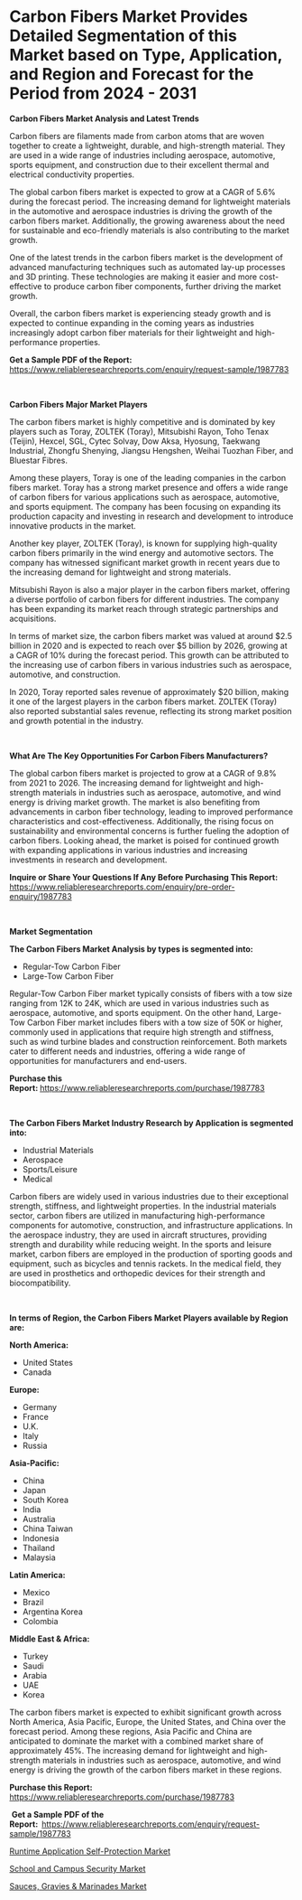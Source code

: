 <p><h1>Carbon Fibers Market Provides Detailed Segmentation of this Market based on Type, Application, and Region and Forecast for the Period from 2024 - 2031</h1></p><p><strong>Carbon Fibers Market Analysis and Latest Trends</strong></p>
<p><p>Carbon fibers are filaments made from carbon atoms that are woven together to create a lightweight, durable, and high-strength material. They are used in a wide range of industries including aerospace, automotive, sports equipment, and construction due to their excellent thermal and electrical conductivity properties.</p><p>The global carbon fibers market is expected to grow at a CAGR of 5.6% during the forecast period. The increasing demand for lightweight materials in the automotive and aerospace industries is driving the growth of the carbon fibers market. Additionally, the growing awareness about the need for sustainable and eco-friendly materials is also contributing to the market growth.</p><p>One of the latest trends in the carbon fibers market is the development of advanced manufacturing techniques such as automated lay-up processes and 3D printing. These technologies are making it easier and more cost-effective to produce carbon fiber components, further driving the market growth.</p><p>Overall, the carbon fibers market is experiencing steady growth and is expected to continue expanding in the coming years as industries increasingly adopt carbon fiber materials for their lightweight and high-performance properties.</p></p>
<p><strong>Get a Sample PDF of the Report:&nbsp;</strong> <a href="https://www.reliableresearchreports.com/enquiry/request-sample/1987783">https://www.reliableresearchreports.com/enquiry/request-sample/1987783</a></p>
<p>&nbsp;</p>
<p><strong>Carbon Fibers Major Market Players</strong></p>
<p><p>The carbon fibers market is highly competitive and is dominated by key players such as Toray, ZOLTEK (Toray), Mitsubishi Rayon, Toho Tenax (Teijin), Hexcel, SGL, Cytec Solvay, Dow Aksa, Hyosung, Taekwang Industrial, Zhongfu Shenying, Jiangsu Hengshen, Weihai Tuozhan Fiber, and Bluestar Fibres.</p><p>Among these players, Toray is one of the leading companies in the carbon fibers market. Toray has a strong market presence and offers a wide range of carbon fibers for various applications such as aerospace, automotive, and sports equipment. The company has been focusing on expanding its production capacity and investing in research and development to introduce innovative products in the market.</p><p>Another key player, ZOLTEK (Toray), is known for supplying high-quality carbon fibers primarily in the wind energy and automotive sectors. The company has witnessed significant market growth in recent years due to the increasing demand for lightweight and strong materials.</p><p>Mitsubishi Rayon is also a major player in the carbon fibers market, offering a diverse portfolio of carbon fibers for different industries. The company has been expanding its market reach through strategic partnerships and acquisitions.</p><p>In terms of market size, the carbon fibers market was valued at around $2.5 billion in 2020 and is expected to reach over $5 billion by 2026, growing at a CAGR of 10% during the forecast period. This growth can be attributed to the increasing use of carbon fibers in various industries such as aerospace, automotive, and construction.</p><p>In 2020, Toray reported sales revenue of approximately $20 billion, making it one of the largest players in the carbon fibers market. ZOLTEK (Toray) also reported substantial sales revenue, reflecting its strong market position and growth potential in the industry.</p></p>
<p>&nbsp;</p>
<p><strong>What Are The Key Opportunities For Carbon Fibers Manufacturers?</strong></p>
<p><p>The global carbon fibers market is projected to grow at a CAGR of 9.8% from 2021 to 2026. The increasing demand for lightweight and high-strength materials in industries such as aerospace, automotive, and wind energy is driving market growth. The market is also benefiting from advancements in carbon fiber technology, leading to improved performance characteristics and cost-effectiveness. Additionally, the rising focus on sustainability and environmental concerns is further fueling the adoption of carbon fibers. Looking ahead, the market is poised for continued growth with expanding applications in various industries and increasing investments in research and development.</p></p>
<p><strong>Inquire or Share Your Questions If Any Before Purchasing This Report:</strong> <a href="https://www.reliableresearchreports.com/enquiry/pre-order-enquiry/1987783">https://www.reliableresearchreports.com/enquiry/pre-order-enquiry/1987783</a></p>
<p>&nbsp;</p>
<p><strong>Market Segmentation</strong></p>
<p><strong>The Carbon Fibers Market Analysis by types is segmented into:</strong></p>
<p><ul><li>Regular-Tow Carbon Fiber</li><li>Large-Tow Carbon Fiber</li></ul></p>
<p><p>Regular-Tow Carbon Fiber market typically consists of fibers with a tow size ranging from 12K to 24K, which are used in various industries such as aerospace, automotive, and sports equipment. On the other hand, Large-Tow Carbon Fiber market includes fibers with a tow size of 50K or higher, commonly used in applications that require high strength and stiffness, such as wind turbine blades and construction reinforcement. Both markets cater to different needs and industries, offering a wide range of opportunities for manufacturers and end-users.</p></p>
<p><strong>Purchase this Report:&nbsp;</strong><a href="https://www.reliableresearchreports.com/purchase/1987783">https://www.reliableresearchreports.com/purchase/1987783</a></p>
<p>&nbsp;</p>
<p><strong>The Carbon Fibers Market Industry Research by Application is segmented into:</strong></p>
<p><ul><li>Industrial Materials</li><li>Aerospace</li><li>Sports/Leisure</li><li>Medical</li></ul></p>
<p><p>Carbon fibers are widely used in various industries due to their exceptional strength, stiffness, and lightweight properties. In the industrial materials sector, carbon fibers are utilized in manufacturing high-performance components for automotive, construction, and infrastructure applications. In the aerospace industry, they are used in aircraft structures, providing strength and durability while reducing weight. In the sports and leisure market, carbon fibers are employed in the production of sporting goods and equipment, such as bicycles and tennis rackets. In the medical field, they are used in prosthetics and orthopedic devices for their strength and biocompatibility.</p></p>
<p>&nbsp;</p>
<p><strong>In terms of Region, the Carbon Fibers Market Players available by Region are:</strong></p>
<p>
    <p> <strong> North America: </strong>
        <ul>
            <li>United States</li>
            <li>Canada</li>
        </ul>
        </p> 
    <p> <strong> Europe: </strong>
        <ul>
            <li>Germany</li>
            <li>France</li>
            <li>U.K.</li>
            <li>Italy</li>
            <li>Russia</li>
        </ul>
        </p> 
    <p> <strong> Asia-Pacific: </strong>
        <ul>
            <li>China</li>
            <li>Japan</li>
            <li>South Korea</li>
            <li>India</li>
            <li>Australia</li>
            <li>China Taiwan</li>
            <li>Indonesia</li>
            <li>Thailand</li>
            <li>Malaysia</li>
        </ul>
        </p> 
    <p> <strong> Latin America: </strong>
        <ul>
            <li>Mexico</li>
            <li>Brazil</li>
            <li>Argentina Korea</li>
            <li>Colombia</li>
        </ul>
        </p> 
    <p> <strong> Middle East & Africa: </strong>
        <ul>
            <li>Turkey</li>
            <li>Saudi</li>
            <li>Arabia</li>
            <li>UAE</li>
            <li>Korea</li>
        </ul>
    </p>
    </p>
<p><p>The carbon fibers market is expected to exhibit significant growth across North America, Asia Pacific, Europe, the United States, and China over the forecast period. Among these regions, Asia Pacific and China are anticipated to dominate the market with a combined market share of approximately 45%. The increasing demand for lightweight and high-strength materials in industries such as aerospace, automotive, and wind energy is driving the growth of the carbon fibers market in these regions.</p></p>
<p><strong>Purchase this Report: </strong><a href="https://www.reliableresearchreports.com/purchase/1987783">https://www.reliableresearchreports.com/purchase/1987783</a></p>
<p>&nbsp;<strong>Get a Sample PDF of the Report:&nbsp;&nbsp;</strong><a href="https://www.reliableresearchreports.com/enquiry/request-sample/1987783">https://www.reliableresearchreports.com/enquiry/request-sample/1987783</a></p>
<p><strong></strong></p>
<p><p><a href="https://gentle-editor-9db.notion.site/Runtime-Application-Self-Protection-Market-Size-2024-2031-Global-Industrial-Analysis-Key-Geograph-3ec7436ebffc402b83962760723fe806">Runtime Application Self-Protection Market</a></p><p><a href="https://cautious-neon-760.notion.site/School-and-Campus-Security-Market-with-the-goal-of-estimating-the-market-size-and-future-growth-pote-1f3f076a2fc54ff78b14f4361bc71910">School and Campus Security Market</a></p><p><a href="https://frill-swim-3cd.notion.site/Sauces-Gravies-Marinades-Market-Research-Report-Provides-thorough-Industry-Overview-which-offers-fb371391e2b04c7583aad0d4d429677d">Sauces, Gravies & Marinades Market</a></p></p>